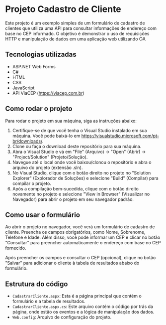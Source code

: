 # Projeto Cadastro de Cliente

Este projeto é um exemplo simples de um formulário de cadastro de clientes que utiliza uma API para consultar informações de endereço com base no CEP informado. O objetivo é demonstrar o uso de requisições HTTP e manipulação de dados em uma aplicação web utilizando C#.

## Tecnologias utilizadas

- ASP.NET Web Forms
- C#
- HTML
- CSS
- JavaScript
- API ViaCEP (https://viacep.com.br)

## Como rodar o projeto

Para rodar o projeto em sua máquina, siga as instruções abaixo:

1. Certifique-se de que você tenha o Visual Studio instalado em sua máquina. Você pode baixá-lo em https://visualstudio.microsoft.com/pt-br/downloads/.
2. Clone ou faça o download deste repositório para sua máquina.
3. Abra o Visual Studio e vá em "File" (Arquivo) -> "Open" (Abrir) -> "Project/Solution" (Projeto/Solução).
4. Navegue até o local onde você baixou/clonou o repositório e abra o arquivo do projeto (extensão .sln).
5. No Visual Studio, clique com o botão direito no projeto no "Solution Explorer" (Explorador de Soluções) e selecione "Build" (Compilar) para compilar o projeto.
6. Após a compilação bem-sucedida, clique com o botão direito novamente no projeto e selecione "View in Browser" (Visualizar no Navegador) para abrir o projeto em seu navegador padrão.

## Como usar o formulário

Ao abrir o projeto no navegador, você verá um formulário de cadastro de cliente. Preencha os campos obrigatórios, como Nome, Sobrenome, Telefone e Idade. Além disso, você pode informar um CEP e clicar no botão "Consultar" para preencher automaticamente o endereço com base no CEP fornecido.

Após preencher os campos e consultar o CEP (opcional), clique no botão "Salvar" para adicionar o cliente à tabela de resultados abaixo do formulário.

## Estrutura do código

- `CadastrarCliente.aspx`: Esta é a página principal que contém o formulário e a tabela de resultados.
- `CadastrarCliente.aspx.cs`: Este arquivo contém o código por trás da página, onde estão os eventos e a lógica de manipulação dos dados.
- `Web.config`: Arquivo de configuração do projeto.

